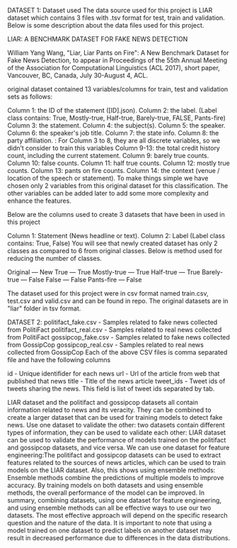 DATASET 1:
Dataset used
The data source used for this project is LIAR dataset which contains 3 files with .tsv format for test, train and validation. Below is some description about the data files used for this project.

LIAR: A BENCHMARK DATASET FOR FAKE NEWS DETECTION

William Yang Wang, "Liar, Liar Pants on Fire": A New Benchmark Dataset for Fake News Detection, to appear in Proceedings of the 55th Annual Meeting of the Association for Computational Linguistics (ACL 2017), short paper, Vancouver, BC, Canada, July 30-August 4, ACL.

original dataset contained 13 variables/columns for train, test and validation sets as follows:

Column 1: the ID of the statement ([ID].json).
Column 2: the label. 
(Label class contains: True, Mostly-true, Half-true, Barely-true, FALSE, Pants-fire)
Column 3: the statement.
Column 4: the subject(s).
Column 5: the speaker.
Column 6: the speaker's job title.
Column 7: the state info.
Column 8: the party affiliation.
: For Column 3 to 8, they are all discrete variables, so we didn’t consider to train this variables
Column 9-13: the total credit history count, including the current statement.
Column 9: barely true counts.
Column 10: false counts.
Column 11: half true counts.
Column 12: mostly true counts.
Column 13: pants on fire counts.
Column 14: the context (venue / location of the speech or statement).
To make things simple we have chosen only 2 variables from this original dataset for this classification. The other variables can be added later to add some more complexity and enhance the features.

Below are the columns used to create 3 datasets that have been in used in this project

Column 1: Statement (News headline or text).
Column 2: Label (Label class contains: True, False)
You will see that newly created dataset has only 2 classes as compared to 6 from original classes. Below is method used for reducing the number of classes.

Original — 	New
True — 		True
Mostly-true —  True
Half-true — 	 True
Barely-true —   False
False —		False
Pants-fire —	False

The dataset used for this project were in csv format named train.csv, test.csv and valid.csv and can be found in repo. The original datasets are in "liar" folder in tsv format.



DATASET 2:
politifact_fake.csv - Samples related to fake news collected from PolitiFact
politifact_real.csv - Samples related to real news collected from PolitiFact
gossipcop_fake.csv - Samples related to fake news collected from GossipCop
gossipcop_real.csv - Samples related to real news collected from GossipCop
Each of the above CSV files is comma separated file and have the following columns

id - Unique identifider for each news
url - Url of the article from web that published that news
title - Title of the news article
tweet_ids - Tweet ids of tweets sharing the news. This field is list of tweet ids separated by tab.


LIAR dataset and the politifact and gossipcop datasets all contain information related to news and its veracity. They can be combined to create a larger dataset that can be used for training models to detect fake news. Use one dataset to validate the other: two datasets contain different types of information, they can be used to validate each other: LIAR dataset can be used to validate the performance of models trained on the politifact and gossipcop datasets, and vice versa. We can use one dataset for feature engineering:The politifact and gossipcop datasets can be used to extract features related to the sources of news articles, which can be used to train models on the LIAR dataset. Also, this shows using ensemble methods: Ensemble methods combine the predictions of multiple models to improve accuracy. By training models on both datasets and using ensemble methods, the overall performance of the model can be improved. In summary, combining datasets, using one dataset for feature engineering, and using ensemble methods can all be effective ways to use our two datasets. The most effective approach will depend on the specific research question and the nature of the data. It is important to note that using a model trained on one dataset to predict labels on another dataset may result in decreased performance due to differences in the data distributions.
